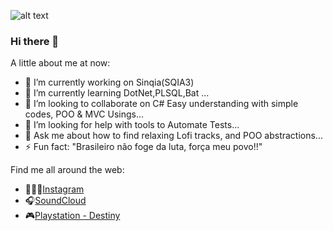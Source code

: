 ![alt text](https://user-images.githubusercontent.com/49915749/195142431-00e05566-e0ec-4b80-a83c-824ee7d38df9.png)

### Hi there 👋

A little about me at now:

- 🔭 I’m currently working on Sinqia(SQIA3)
- 🌱 I’m currently learning DotNet,PLSQL,Bat ...
- 👯 I’m looking to collaborate on C# Easy understanding with simple codes, POO & MVC Usings...
- 🤔 I’m looking for help with tools to Automate Tests...
- 💬 Ask me about how to find relaxing Lofi tracks, and POO abstractions...
- ⚡ Fun fact: "Brasileiro não foge da luta, força meu povo!!"

Find me all around the web:

   - 👨🏿‍💻<a href="https://www.instagram.com/inacio.dev/" target="_blank">Instagram</a>
   - 🎧<a href="https://soundcloud.com/user-532061929" target="_blank">SoundCloud</a>
   - 🎮<a href="https://www.bungie.net/7/pt-br/User/Profile/2/4611686018516614617?bgn=Inacio_Carvalho" target="_blank">Playstation - Destiny</a> 
